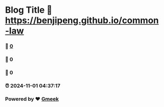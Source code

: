 # Blog Title :link: https://benjipeng.github.io/common-law 
### :page_facing_up: [0](https://benjipeng.github.io/common-law/tag.html) 
### :speech_balloon: 0 
### :hibiscus: 0 
### :alarm_clock: 2024-11-01 04:37:17 
### Powered by :heart: [Gmeek](https://github.com/Meekdai/Gmeek)
